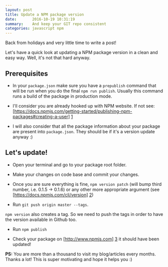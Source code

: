 ```yaml
---
layout: post
title: Update a NPM package version
date:       2016-10-19 10:31:19
summary:    And keep your GIT repo consistent
categories: javascript npm
---
```


Back from holidays and very little time to write a post!

Let's have a quick look at updating a NPM package version in a clean and easy way. Well, it's not that hard anyway.

## Prerequisites

- In your `package.json` make sure you have a `prepublish` command that will be run when you do the final `npm run publish`. Usually this command runs a build of the package in production mode.

- I'll consider you are already hooked up with NPM website. If not see: [https://docs.npmjs.com/getting-started/publishing-npm-packages#creating-a-user] [1]

- I will also consider that all the package information about your package are present into `package.json`. They should be if it's a version update anyway :)

## Let's update!

- Open your terminal and go to your package root folder.

- Make your changes on code base and commit your changes.

- Once you are sure everything is fine, `npm version patch` (will bump third number, i.e. 0.1.5 -> 0.1.6) or any other more appropriate argument (see [https://docs.npmjs.com/cli/version] [2])

- Run `git push origin master --tags`.

`npm version` also creates a tag. So we need to push the tags in order to have the version available in Github too.

- Run `npm publish`

- Check your package on [http://www.npmjs.com] [3] it should have been updated!

**PS:** You are more than a thousand to visit my blog/articles every months. Thanks a lot! This is super motivating and hope it helps you :)

  [1]: https://docs.npmjs.com/getting-started/publishing-npm-packages#creating-a-user
  [2]: https://docs.npmjs.com/cli/version
  [3]: http://www.npmjs.com

